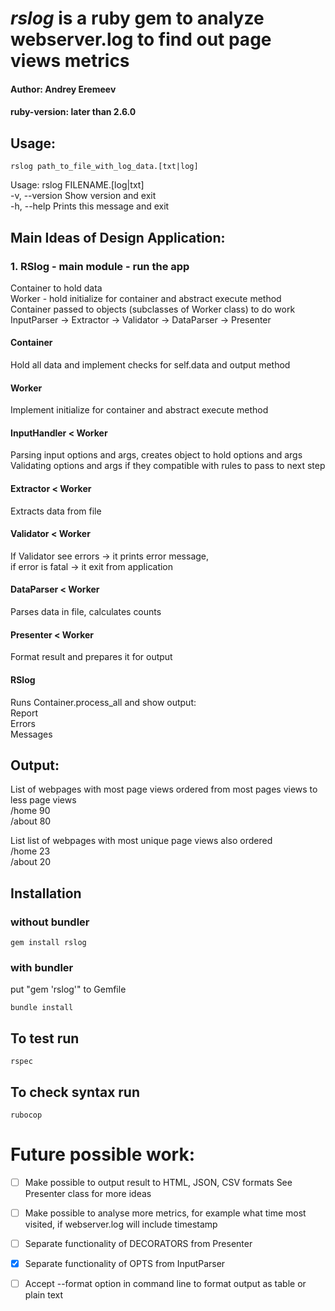 # ***rslog*** is a ruby gem to analyze webserver.log to find out page views metrics
#### Author: Andrey Eremeev
#### ruby-version: later than 2.6.0

## Usage:
  ```
  rslog path_to_file_with_log_data.[txt|log]
  ```

  Usage: rslog FILENAME.[log|txt]  
    -v, --version                    Show version and exit  
    -h, --help                       Prints this message and exit  


## Main Ideas of Design Application:

### 1. RSlog - main module - run the app

  Container to hold data  
  Worker - hold initialize for container and abstract execute method  
  Container passed to objects (subclasses of Worker class) to do work  
  InputParser -> Extractor -> Validator -> DataParser -> Presenter  

#### Container
  Hold all data and implement checks for self.data and output method

#### Worker
  Implement initialize for container and abstract execute method

####  InputHandler < Worker
  Parsing input options and args, creates object to hold options and args  
  Validating options and args if they compatible with rules  to pass to next step  

####  Extractor < Worker
  Extracts data from file  

####  Validator < Worker
  If Validator see errors -> it prints error message,  
  if error is fatal -> it exit from application  

####  DataParser < Worker
  Parses data in file, calculates counts

####  Presenter < Worker
  Format result and prepares it for output

####  RSlog 
  Runs Container.process_all and show output:  
    Report  
    Errors  
    Messages  

## Output:
  List of webpages with most page views ordered from most pages views to less page views  
    /home 90  
    /about 80  
 
  List list of webpages with most unique page views also ordered  
    /home 23  
    /about 20  


## Installation
### without bundler
```
gem install rslog
```
### with bundler
put "gem 'rslog'" to Gemfile
```
bundle install
```

## To test run
```
rspec
```

## To check syntax run
```
rubocop
```


# Future possible work:

- [ ] Make possible to output result to HTML, JSON, CSV formats
   See Presenter class for more ideas

- [ ] Make possible to analyse more metrics, for example what time most visited, 
   if webserver.log will include timestamp

- [ ] Separate functionality of DECORATORS from Presenter 

- [x] Separate functionality of OPTS from InputParser

- [ ] Accept --format option in command line to format output as table or plain text


